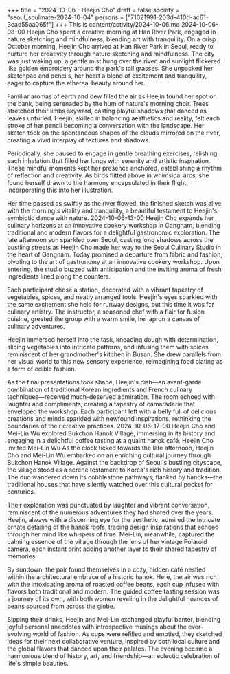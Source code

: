 +++
title = "2024-10-06 - Heejin Cho"
draft = false
society = "seoul_soulmate-2024-10-04"
persons = ["71021991-203d-410d-ac61-3cad55aa065f"]
+++
This is content/activity/2024-10-06.md
2024-10-06-08-00
Heejin Cho spent a creative morning at Han River Park, engaged in nature sketching and mindfulness, blending art with tranquility.
On a crisp October morning, Heejin Cho arrived at Han River Park in Seoul, ready to nurture her creativity through nature sketching and mindfulness. The city was just waking up, a gentle mist hung over the river, and sunlight flickered like golden embroidery around the park's tall grasses. She unpacked her sketchpad and pencils, her heart a blend of excitement and tranquility, eager to capture the ethereal beauty around her.

Familiar aromas of earth and dew filled the air as Heejin found her spot on the bank, being serenaded by the hum of nature's morning choir. Trees stretched their limbs skyward, casting playful shadows that danced as leaves unfurled. Heejin, skilled in balancing aesthetics and reality, felt each stroke of her pencil becoming a conversation with the landscape. Her sketch took on the spontaneous shapes of the clouds mirrored on the river, creating a vivid interplay of textures and shadows.

Periodically, she paused to engage in gentle breathing exercises, relishing each inhalation that filled her lungs with serenity and artistic inspiration. These mindful moments kept her presence anchored, establishing a rhythm of reflection and creativity. As birds flitted above in whimsical arcs, she found herself drawn to the harmony encapsulated in their flight, incorporating this into her illustration.

Her time passed as swiftly as the river flowed, the finished sketch was alive with the morning's vitality and tranquility, a beautiful testament to Heejin's symbiotic dance with nature.
2024-10-06-13-00
Heejin Cho expands her culinary horizons at an innovative cookery workshop in Gangnam, blending traditional and modern flavors for a delightful gastronomic exploration.
The late afternoon sun sparkled over Seoul, casting long shadows across the bustling streets as Heejin Cho made her way to the Seoul Culinary Studio in the heart of Gangnam. Today promised a departure from fabric and fashion, pivoting to the art of gastronomy at an innovative cookery workshop. Upon entering, the studio buzzed with anticipation and the inviting aroma of fresh ingredients lined along the counters.

Each participant chose a station, decorated with a vibrant tapestry of vegetables, spices, and neatly arranged tools. Heejin's eyes sparkled with the same excitement she held for runway designs, but this time it was for culinary artistry. The instructor, a seasoned chef with a flair for fusion cuisine, greeted the group with a warm smile, her apron a canvas of culinary adventures.

Heejin immersed herself into the task, kneading dough with determination, slicing vegetables into intricate patterns, and infusing them with spices reminiscent of her grandmother's kitchen in Busan. She drew parallels from her visual world to this new sensory experience, reimagining food plating as a form of edible fashion.

As the final presentations took shape, Heejin's dish—an avant-garde combination of traditional Korean ingredients and French culinary techniques—received much-deserved admiration. The room echoed with laughter and compliments, creating a tapestry of camaraderie that enveloped the workshop. Each participant left with a belly full of delicious creations and minds sparkled with newfound inspirations, rethinking the boundaries of their creative practices.
2024-10-06-17-00
Heejin Cho and Mei-Lin Wu explored Bukchon Hanok Village, immersing in its history and engaging in a delightful coffee tasting at a quaint hanok café.
Heejin Cho invited Mei-Lin Wu
As the clock ticked towards the late afternoon, Heejin Cho and Mei-Lin Wu embarked on an enriching cultural journey through Bukchon Hanok Village. Against the backdrop of Seoul's bustling cityscape, the village stood as a serene testament to Korea's rich history and tradition. The duo wandered down its cobblestone pathways, flanked by hanoks—the traditional houses that have silently watched over this cultural pocket for centuries.

Their exploration was punctuated by laughter and vibrant conversation, reminiscent of the numerous adventures they had shared over the years. Heejin, always with a discerning eye for the aesthetic, admired the intricate ornate detailing of the hanok roofs, tracing design inspirations that echoed through her mind like whispers of time. Mei-Lin, meanwhile, captured the calming essence of the village through the lens of her vintage Polaroid camera, each instant print adding another layer to their shared tapestry of memories.

By sundown, the pair found themselves in a cozy, hidden café nestled within the architectural embrace of a historic hanok. Here, the air was rich with the intoxicating aroma of roasted coffee beans, each cup infused with flavors both traditional and modern. The guided coffee tasting session was a journey of its own, with both women reveling in the delightful nuances of beans sourced from across the globe.

Sipping their drinks, Heejin and Mei-Lin exchanged playful banter, blending joyful personal anecdotes with introspective musings about the ever-evolving world of fashion. As cups were refilled and emptied, they sketched ideas for their next collaborative venture, inspired by both local culture and the global flavors that danced upon their palates. The evening became a harmonious blend of history, art, and friendship—an eclectic celebration of life's simple beauties.
